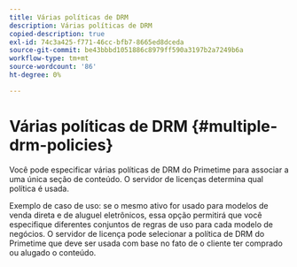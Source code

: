 ```yaml
---
title: Várias políticas de DRM
description: Várias políticas de DRM
copied-description: true
exl-id: 74c3a425-f771-46cc-bfb7-8665ed8dceda
source-git-commit: be43bbbd1051886c8979ff590a3197b2a7249b6a
workflow-type: tm+mt
source-wordcount: '86'
ht-degree: 0%

---
```


# Várias políticas de DRM {#multiple-drm-policies}

Você pode especificar várias políticas de DRM do Primetime para associar a uma única seção de conteúdo. O servidor de licenças determina qual política é usada.

Exemplo de caso de uso: se o mesmo ativo for usado para modelos de venda direta e de aluguel eletrônicos, essa opção permitirá que você especifique diferentes conjuntos de regras de uso para cada modelo de negócios. O servidor de licença pode selecionar a política de DRM do Primetime que deve ser usada com base no fato de o cliente ter comprado ou alugado o conteúdo.
